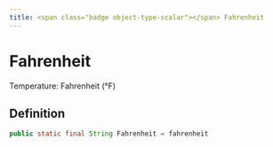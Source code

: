 ```yaml
---
title: <span class="badge object-type-scalar"></span> Fahrenheit
---
```

# <span class="badge object-type-scalar"></span> Fahrenheit

Temperature: Fahrenheit (°F)

## Definition

```java
public static final String Fahrenheit = fahrenheit
```
